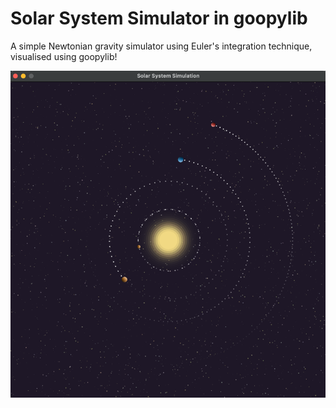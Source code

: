 # Solar System Simulator in goopylib

A simple Newtonian gravity simulator using Euler's integration technique, visualised using goopylib!

![assets/img.png](assets/img.png)
